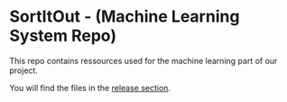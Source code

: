 # SortItOut - (Machine Learning System Repo)
This repo contains ressources used for the machine learning part of our project.

You will find the files in the [release section](https://github.com/Group2-P6-Bachelor-Project/Model/releases/latest).
